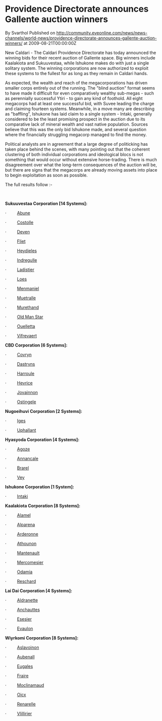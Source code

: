 # Providence Directorate announces Gallente auction winners
By Svarthol
Published on http://community.eveonline.com/news/news-channels/world-news/providence-directorate-announces-gallente-auction-winners/ at 2009-08-21T00:00:00Z

New Caldari - The Caldari Providence Directorate has today announced the winning bids for their recent auction of Gallente space. Big winners include Kaalakiota and Sukuuvestaa, while Ishukone makes do with just a single solitary system. The winning corporations are now authorized to exploit these systems to the fullest for as long as they remain in Caldari hands.

As expected, the wealth and reach of the megacorporations has driven smaller corps entirely out of the running. The "blind auction" format seems to have made it difficult for even comparatively wealthy sub-megas - such as perennially successful Ytiri - to gain any kind of foothold. All eight megacorps had at least one successful bid, with Suvee leading the charge and claiming fourteen systems. Meanwhile, in a move many are describing as "baffling", Ishukone has laid claim to a single system - Intaki, generally considered to be the least promising prospect in the auction due to its comparative lack of mineral wealth and vast native population. Sources believe that this was the only bid Ishukone made, and several question where the financially struggling megacorp managed to find the money.

Political analysts are in agreement that a large degree of politicking has taken place behind the scenes, with many pointing out that the coherent clustering of both individual corporations and ideological blocs is not something that would occur without extensive horse-trading. There is much disagreement over what the long-term consequences of the auction will be, but there are signs that the megacorps are already moving assets into place to begin exploitation as soon as possible.

The full results follow :-

&nbsp;

**Sukuuvestaa Corporation [14 Systems]:**

·&nbsp;&nbsp;&nbsp;&nbsp;&nbsp;&nbsp;&nbsp;&nbsp; [Abune](http://wiki.eveonline.com/wiki/Abune_%28System%29)

·&nbsp;&nbsp;&nbsp;&nbsp;&nbsp;&nbsp;&nbsp;&nbsp; [Costolle](http://wiki.eveonline.com/wiki/Costolle_%28System%29)

·&nbsp;&nbsp;&nbsp;&nbsp;&nbsp;&nbsp;&nbsp;&nbsp; [Deven](http://wiki.eveonline.com/wiki/Deven_%28System%29)

·&nbsp;&nbsp;&nbsp;&nbsp;&nbsp;&nbsp;&nbsp;&nbsp; [Fliet](http://wiki.eveonline.com/wiki/Fliet_%28System%29)

·&nbsp;&nbsp;&nbsp;&nbsp;&nbsp;&nbsp;&nbsp;&nbsp; [Heydieles](http://wiki.eveonline.com/wiki/Heydieles_%28System%29)

·&nbsp;&nbsp;&nbsp;&nbsp;&nbsp;&nbsp;&nbsp;&nbsp; [Indregulle](http://wiki.eveonline.com/wiki/Indregulle_%28System%29)

·&nbsp;&nbsp;&nbsp;&nbsp;&nbsp;&nbsp;&nbsp;&nbsp; [Ladistier](http://wiki.eveonline.com/wiki/Ladistier_%28System%29)

·&nbsp;&nbsp;&nbsp;&nbsp;&nbsp;&nbsp;&nbsp;&nbsp; [Loes](http://wiki.eveonline.com/wiki/Loes_%28System%29)

·&nbsp;&nbsp;&nbsp;&nbsp;&nbsp;&nbsp;&nbsp;&nbsp; [Menmaniel](http://wiki.eveonline.com/wiki/Menmaniel_%28System%29)

·&nbsp;&nbsp;&nbsp;&nbsp;&nbsp;&nbsp;&nbsp;&nbsp; [Muetralle](http://wiki.eveonline.com/wiki/Muetralle_%28System%29)

·&nbsp;&nbsp;&nbsp;&nbsp;&nbsp;&nbsp;&nbsp;&nbsp; [Murethand](http://wiki.eveonline.com/wiki/Murethand_%28System%29)

·&nbsp;&nbsp;&nbsp;&nbsp;&nbsp;&nbsp;&nbsp;&nbsp; [Old Man Star](http://wiki.eveonline.com/wiki/Old_Man_Star_%28System%29)

·&nbsp;&nbsp;&nbsp;&nbsp;&nbsp;&nbsp;&nbsp;&nbsp; [Ouelletta](http://wiki.eveonline.com/wiki/Ouelletta_%28System%29)

·&nbsp;&nbsp;&nbsp;&nbsp;&nbsp;&nbsp;&nbsp;&nbsp; [Vifrevaert](http://wiki.eveonline.com/wiki/Vifrevaert_%28System%29)

**CBD Corporation [6 Systems]:**

·&nbsp;&nbsp;&nbsp;&nbsp;&nbsp;&nbsp;&nbsp;&nbsp; [Covryn](http://wiki.eveonline.com/wiki/Covryn_%28System%29)

·&nbsp;&nbsp;&nbsp;&nbsp;&nbsp;&nbsp;&nbsp;&nbsp; [Dastryns](http://wiki.eveonline.com/wiki/Dastryns_%28System%29)

·&nbsp;&nbsp;&nbsp;&nbsp;&nbsp;&nbsp;&nbsp;&nbsp; [Harroule](http://wiki.eveonline.com/wiki/Harroule_%28System%29)

·&nbsp;&nbsp;&nbsp;&nbsp;&nbsp;&nbsp;&nbsp;&nbsp; [Hevrice](http://wiki.eveonline.com/wiki/Hevrice_%28System%29)

·&nbsp;&nbsp;&nbsp;&nbsp;&nbsp;&nbsp;&nbsp;&nbsp; [Jovainnon](http://wiki.eveonline.com/wiki/Jovainnon_%28System%29)

·&nbsp;&nbsp;&nbsp;&nbsp;&nbsp;&nbsp;&nbsp;&nbsp; [Ostingele](http://wiki.eveonline.com/wiki/Ostingele_%28System%29)

**Nugoeihuvi Corporation [2 Systems]:**

·&nbsp;&nbsp;&nbsp;&nbsp;&nbsp;&nbsp;&nbsp;&nbsp; [Iges](http://wiki.eveonline.com/wiki/Iges_%28System%29)

·&nbsp;&nbsp;&nbsp;&nbsp;&nbsp;&nbsp;&nbsp;&nbsp; [Uphallant](http://wiki.eveonline.com/wiki/Uphallant_%28System%29)

**Hyasyoda Corporation [4 Systems]:**

·&nbsp;&nbsp;&nbsp;&nbsp;&nbsp;&nbsp;&nbsp;&nbsp; [Agoze](http://wiki.eveonline.com/wiki/Agoze_%28System%29)

·&nbsp;&nbsp;&nbsp;&nbsp;&nbsp;&nbsp;&nbsp;&nbsp; [Annancale](http://wiki.eveonline.com/wiki/Annancale_%28System%29)

·&nbsp;&nbsp;&nbsp;&nbsp;&nbsp;&nbsp;&nbsp;&nbsp; [Brarel](http://wiki.eveonline.com/wiki/Brarel_%28System%29)

·&nbsp;&nbsp;&nbsp;&nbsp;&nbsp;&nbsp;&nbsp;&nbsp; [Vey](http://wiki.eveonline.com/wiki/Vey_%28System%29)

**Ishukone Corporation [1 System]:**

·&nbsp;&nbsp;&nbsp;&nbsp;&nbsp;&nbsp;&nbsp;&nbsp; [Intaki](http://wiki.eveonline.com/wiki/Intaki_%28System%29)

**Kaalakiota Corporation [8 Systems]:**

·&nbsp;&nbsp;&nbsp;&nbsp;&nbsp;&nbsp;&nbsp;&nbsp; [Alamel](http://wiki.eveonline.com/wiki/Alamel_%28System%29)

·&nbsp;&nbsp;&nbsp;&nbsp;&nbsp;&nbsp;&nbsp;&nbsp; [Alparena](http://wiki.eveonline.com/wiki/Alparena_%28System%29)

·&nbsp;&nbsp;&nbsp;&nbsp;&nbsp;&nbsp;&nbsp;&nbsp; [Arderonne](http://wiki.eveonline.com/wiki/Arderonne_%28System%29)

·&nbsp;&nbsp;&nbsp;&nbsp;&nbsp;&nbsp;&nbsp;&nbsp; [Athounon](http://wiki.eveonline.com/wiki/Athounon_%28System%29)

·&nbsp;&nbsp;&nbsp;&nbsp;&nbsp;&nbsp;&nbsp;&nbsp; [Mantenault](http://wiki.eveonline.com/wiki/Mantenault_%28System%29)

·&nbsp;&nbsp;&nbsp;&nbsp;&nbsp;&nbsp;&nbsp;&nbsp; [Mercomesier](http://wiki.eveonline.com/wiki/Mercomesier_%28System%29)

·&nbsp;&nbsp;&nbsp;&nbsp;&nbsp;&nbsp;&nbsp;&nbsp; [Odamia](http://wiki.eveonline.com/wiki/Odamia_%28System%29)

·&nbsp;&nbsp;&nbsp;&nbsp;&nbsp;&nbsp;&nbsp;&nbsp; [Reschard](http://wiki.eveonline.com/wiki/Reschard_%28System%29)

**Lai Dai Corporation [4 Systems]:**

·&nbsp;&nbsp;&nbsp;&nbsp;&nbsp;&nbsp;&nbsp;&nbsp; [Aldranette](http://wiki.eveonline.com/wiki/Aldranette_%28System%29)

·&nbsp;&nbsp;&nbsp;&nbsp;&nbsp;&nbsp;&nbsp;&nbsp; [Anchauttes](http://wiki.eveonline.com/wiki/Anchauttes_%28System%29)

·&nbsp;&nbsp;&nbsp;&nbsp;&nbsp;&nbsp;&nbsp;&nbsp; [Esesier](http://wiki.eveonline.com/wiki/Esesier_%28System%29)

·&nbsp;&nbsp;&nbsp;&nbsp;&nbsp;&nbsp;&nbsp;&nbsp; [Evaulon](http://wiki.eveonline.com/wiki/Evaulon_%28System%29)

**Wiyrkomi Corporation [8 Systems]:**

·&nbsp;&nbsp;&nbsp;&nbsp;&nbsp;&nbsp;&nbsp;&nbsp; [Aslavoinon](http://wiki.eveonline.com/wiki/Aslavoinon_%28System%29)

·&nbsp;&nbsp;&nbsp;&nbsp;&nbsp;&nbsp;&nbsp;&nbsp; [Aubenall](http://wiki.eveonline.com/wiki/Aubenall_%28System%29)

·&nbsp;&nbsp;&nbsp;&nbsp;&nbsp;&nbsp;&nbsp;&nbsp; [Eugales](http://wiki.eveonline.com/wiki/Eugales_%28System%29)

·&nbsp;&nbsp;&nbsp;&nbsp;&nbsp;&nbsp;&nbsp;&nbsp; [Fraire](http://wiki.eveonline.com/wiki/Fraire_%28System%29)

·&nbsp;&nbsp;&nbsp;&nbsp;&nbsp;&nbsp;&nbsp;&nbsp; [Moclinamaud](http://wiki.eveonline.com/wiki/Moclinamaud_%28System%29)

·&nbsp;&nbsp;&nbsp;&nbsp;&nbsp;&nbsp;&nbsp;&nbsp; [Oicx](http://wiki.eveonline.com/wiki/Oicx_%28System%29)

·&nbsp;&nbsp;&nbsp;&nbsp;&nbsp;&nbsp;&nbsp;&nbsp; [Renarelle](http://wiki.eveonline.com/wiki/Renarelle_%28System%29)

·&nbsp;&nbsp;&nbsp;&nbsp;&nbsp;&nbsp;&nbsp;&nbsp; [Vlillirier](http://wiki.eveonline.com/wiki/Vlillirier_%28System%29)

&nbsp;

&nbsp;

